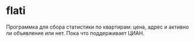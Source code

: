 # flati

Программка для сбора статистики по квартирам: цена, адрес и активно ли объявление или нет. Пока что поддерживает ЦИАН.